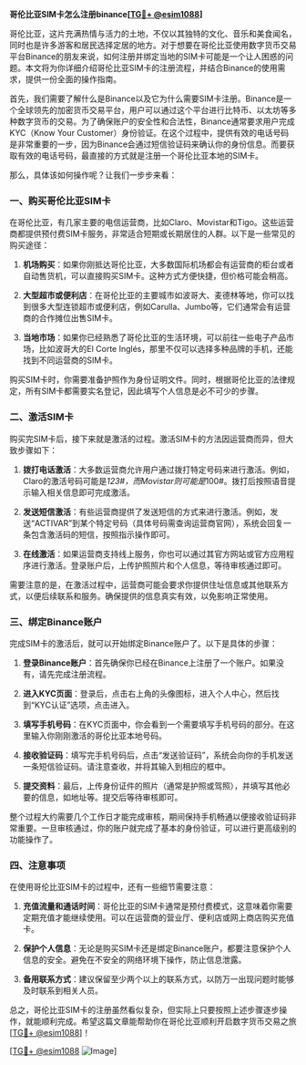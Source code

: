 **哥伦比亚SIM卡怎么注册binance[[TG💪+ @esim1088](https://t.me/s/esim1088)]**

哥伦比亚，这片充满热情与活力的土地，不仅以其独特的文化、音乐和美食闻名，同时也是许多游客和居民选择定居的地方。对于想要在哥伦比亚使用数字货币交易平台Binance的朋友来说，如何注册并绑定当地的SIM卡可能是一个让人困惑的问题。本文将为你详细介绍哥伦比亚SIM卡的注册流程，并结合Binance的使用需求，提供一份全面的操作指南。

首先，我们需要了解什么是Binance以及它为什么需要SIM卡注册。Binance是一个全球领先的加密货币交易平台，用户可以通过这个平台进行比特币、以太坊等多种数字货币的交易。为了确保账户的安全性和合法性，Binance通常要求用户完成KYC（Know Your Customer）身份验证。在这个过程中，提供有效的电话号码是非常重要的一步，因为Binance会通过短信验证码来确认你的身份信息。而要获取有效的电话号码，最直接的方式就是注册一个哥伦比亚本地的SIM卡。

那么，具体该如何操作呢？让我们一步步来看：

### 一、购买哥伦比亚SIM卡

在哥伦比亚，有几家主要的电信运营商，比如Claro、Movistar和Tigo。这些运营商都提供预付费SIM卡服务，非常适合短期或长期居住的人群。以下是一些常见的购买途径：

1. **机场购买**：如果你刚抵达哥伦比亚，大多数国际机场都会有运营商的柜台或者自动售货机，可以直接购买SIM卡。这种方式方便快捷，但价格可能会稍高。
   
2. **大型超市或便利店**：在哥伦比亚的主要城市如波哥大、麦德林等地，你可以找到很多大型连锁超市或便利店，例如Carulla、Jumbo等，它们通常会有运营商的合作摊位出售SIM卡。
   
3. **当地市场**：如果你已经熟悉了哥伦比亚的生活环境，可以前往一些电子产品市场，比如波哥大的El Corte Inglés，那里不仅可以选择多种品牌的手机，还能找到不同运营商的SIM卡。

购买SIM卡时，你需要准备护照作为身份证明文件。同时，根据哥伦比亚的法律规定，所有SIM卡都需要实名登记，因此填写个人信息是必不可少的步骤。

### 二、激活SIM卡

购买完SIM卡后，接下来就是激活的过程。激活SIM卡的方法因运营商而异，但大致步骤如下：

1. **拨打电话激活**：大多数运营商允许用户通过拨打特定号码来进行激活。例如，Claro的激活号码可能是*123#，而Movistar则可能是*100#。拨打后按照语音提示输入相关信息即可完成激活。
   
2. **发送短信激活**：有些运营商提供了发送短信的方式来进行激活。例如，发送“ACTIVAR”到某个特定号码（具体号码需查询运营商官网），系统会回复一条包含激活码的短信，按照指示操作即可。
   
3. **在线激活**：如果运营商支持线上服务，你也可以通过其官方网站或官方应用程序进行激活。登录账户后，上传护照照片和个人信息，等待审核通过即可。

需要注意的是，在激活过程中，运营商可能会要求你提供住址信息或其他联系方式，以便后续联系和服务。确保提供的信息真实有效，以免影响正常使用。

### 三、绑定Binance账户

完成SIM卡的激活后，就可以开始绑定Binance账户了。以下是具体的步骤：

1. **登录Binance账户**：首先确保你已经在Binance上注册了一个账户。如果没有，请先完成注册流程。
   
2. **进入KYC页面**：登录后，点击右上角的头像图标，进入个人中心，然后找到“KYC认证”选项，点击进入。
   
3. **填写手机号码**：在KYC页面中，你会看到一个需要填写手机号码的部分。在这里输入你刚刚激活的哥伦比亚本地号码。
   
4. **接收验证码**：填写完手机号码后，点击“发送验证码”，系统会向你的手机发送一条短信验证码。请注意查收，并将其输入到相应的框中。
   
5. **提交资料**：最后，上传身份证件的照片（通常是护照或驾照），并填写其他必要的信息，如地址等。提交后等待审核即可。

整个过程大约需要几个工作日才能完成审核，期间保持手机畅通以便接收验证码非常重要。一旦审核通过，你的账户就完成了基本的身份验证，可以进行更高级别的功能操作了。

### 四、注意事项

在使用哥伦比亚SIM卡的过程中，还有一些细节需要注意：

1. **充值流量和通话时间**：哥伦比亚的SIM卡通常是预付费模式，这意味着你需要定期充值才能继续使用。可以在运营商的营业厅、便利店或网上商店购买充值卡。
   
2. **保护个人信息**：无论是购买SIM卡还是绑定Binance账户，都要注意保护个人信息的安全。避免在不安全的网络环境下操作，防止信息泄露。
   
3. **备用联系方式**：建议保留至少两个以上的联系方式，以防万一出现问题时能够及时联系到相关人员。

总之，哥伦比亚SIM卡的注册虽然看似复杂，但实际上只要按照上述步骤逐步操作，就能顺利完成。希望这篇文章能帮助你在哥伦比亚顺利开启数字货币交易之旅[[TG💪+ @esim1088](https://t.me/s/esim1088)]！

[[TG💪+ @esim1088](https://t.me/s/esim1088) ![Image](https://i.postimg.cc/4NQfJmqS/Snipaste-2025-05-13-00-14-12.png)]